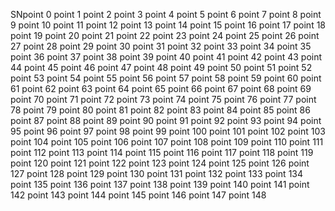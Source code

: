 SNpoint 0
point 1
point 2
point 3
point 4
point 5
point 6
point 7
point 8
point 9
point 10
point 11
point 12
point 13
point 14
point 15
point 16
point 17
point 18
point 19
point 20
point 21
point 22
point 23
point 24
point 25
point 26
point 27
point 28
point 29
point 30
point 31
point 32
point 33
point 34
point 35
point 36
point 37
point 38
point 39
point 40
point 41
point 42
point 43
point 44
point 45
point 46
point 47
point 48
point 49
point 50
point 51
point 52
point 53
point 54
point 55
point 56
point 57
point 58
point 59
point 60
point 61
point 62
point 63
point 64
point 65
point 66
point 67
point 68
point 69
point 70
point 71
point 72
point 73
point 74
point 75
point 76
point 77
point 78
point 79
point 80
point 81
point 82
point 83
point 84
point 85
point 86
point 87
point 88
point 89
point 90
point 91
point 92
point 93
point 94
point 95
point 96
point 97
point 98
point 99
point 100
point 101
point 102
point 103
point 104
point 105
point 106
point 107
point 108
point 109
point 110
point 111
point 112
point 113
point 114
point 115
point 116
point 117
point 118
point 119
point 120
point 121
point 122
point 123
point 124
point 125
point 126
point 127
point 128
point 129
point 130
point 131
point 132
point 133
point 134
point 135
point 136
point 137
point 138
point 139
point 140
point 141
point 142
point 143
point 144
point 145
point 146
point 147
point 148
